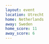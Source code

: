 ```yaml
---
layout: event
location: Utrecht
home: Netherlands
away: Sweden
home_score: 11
away_score: 6
---
```

